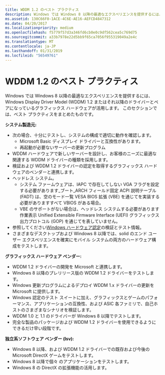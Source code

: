 ```yaml
---
title: WDDM 1.2 のベスト プラクティス
description: Windows では Windows 8 以降の最適なエクスペリエンスを提供するには、Windows Display Driver Model (WDDM) 1.2 またはそれ以降のドライバーとペアになっているグラフィックス ハードウェアが活用します。 このセクションでは、ベスト プラクティスをまとめたものです。
ms.assetid: 130C66F0-1ACE-4C6E-AE16-AEFCD4847312
ms.date: 04/20/2017
ms.localizationpriority: medium
ms.openlocfilehash: f5779f57d3a346fd6cb0e0c9df562cea5c769d75
ms.sourcegitcommit: a33b7978e22d5bb9f65ca7056f955319049a2e4c
ms.translationtype: MT
ms.contentlocale: ja-JP
ms.lasthandoff: 01/31/2019
ms.locfileid: "56549761"
---
```

# <a name="wddm-12-best-practices"></a>WDDM 1.2 のベスト プラクティス


Windows では Windows 8 以降の最適なエクスペリエンスを提供するには、Windows Display Driver Model (WDDM) 1.2 またはそれ以降のドライバーとペアになっているグラフィックス ハードウェアが活用します。 このセクションでは、ベスト プラクティスをまとめたものです。

**システム製造元:**

-   次の場合、十分にテストし、システムの構成で適切に動作を確認します。
    -   Microsoft Basic ディスプレイ ドライバーと互換性があります。
    -   再起動が必要ないサーバーの更新プログラム
-   WDDM ハードウェアで新しいサーバーを設計し、お客様のニーズに最適な関連する WDDM ドライバーの種類を採用します。
-   検証および WDDM 1.2 ドライバーの認定を取得するグラフィックス ハードウェアのベンダーと連携します。
-   ヘッドレス システム。
    -   システム ファームウェアは、IAPC で存在してしない VGA フラグを設定する必要があります\_ブート\_ARCH フィールド固定 ACPI 説明テーブル (FADT) は、空のモード一覧 VESA BIOS 拡張 (VBE) を通じてを実装する必要がありますすべて VBIOS がある場合。
    -   VBE のサポートがない場合は、ヘッドレス システムする必要があります作業表示 Unified Extensible Firmware Interface (UEFI) グラフィックス出力プロトコル (GOP) を通じてを表していません。
-   参照してください[Windows ハードウェア認定](https://go.microsoft.com/fwlink/p/?linkid=325510)の検証とテスト情報。
-   さまざまなデスクトップおよび Windows 8 以降では、solid のエンド ユーザー エクスペリエンスを確実にモバイル システムの両方のハードウェア構成をテストします。

**グラフィックス ハードウェア ベンダー:**

-   WDDM 1.2 ドライバーの開発を Microsoft と連携します。
-   Windows 8 以降のプレリリース版の WDDM 1.2 ドライバーをテストします。
-   Windows 更新プログラムによるデプロイ WDDM 1.x ドライバーの更新を Microsoft に提供します。
-   Windows 認定のテスト スイートに加え、グラフィックスとゲームのパフォーマンス、アプリケーションの互換性、および ASIC 各ファミリで、自己ホストのさまざまなシナリオを検証します。
-   WDDM 1.0 と 1.1 のドライバーが Windows 8 以降でテストします。
-   完全な製品のパッケージおよび WDDM 1.2 ドライバーを使用できるようにできるだけ早い段階です。

**独立系ソフトウェア ベンダー (Isv):**

-   Windows 8 以降、および WDDM 1.2 ドライバーでの既存および今後の Microsoft DirectX ゲームをテストします。
-   Windows 8 以降で個々 のアプリケーションをテストします。
-   Windows 8 の DirectX の拡張機能の活用します。

 

 





